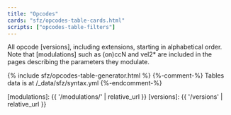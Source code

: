 ```yaml
---
title: "Opcodes"
cards: "sfz/opcodes-table-cards.html"
scripts: ["opcodes-table-filters"]
---
```

All opcode [versions], including extensions, starting in alphabetical order.
Note that [modulations] such as (on)ccN and vel2* are included in the pages
describing the parameters they modulate.

<div markdown="0">
{% include sfz/opcodes-table-generator.html %}
{%-comment-%} Tables data is at /_data/sfz/syntax.yml {%-endcomment-%}
</div>

[modulations]: {{ '/modulations/' | relative_url }}
[versions]:    {{ '/versions' | relative_url }}

